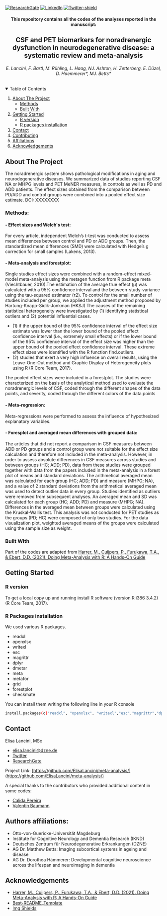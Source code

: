 [![ResearchGate][researchgate-shield]][researchgate-url]
[![LinkedIn][linkedin-shield]][linkedin-url]
[![Twitter-shield]][Twitter-url]




<!-- PROJECT LOGO -->
<p align="left">
  <h4 align="center">This repository contains all the codes of the analyses reported in the manuscript:</h3>
</p>
<p align="center">
  <h2 align="center">CSF and PET biomarkers for noradrenergic dysfunction in neurodegenerative disease: a systematic review and meta-analysis</h3>
</p>
<p align="center">
  <h6 align="center">E. Lancini, F. Bartl, M. Rühling, L. Haag, NJ. Ashton, H. Zetterberg, E. Düzel, D. Haemmerer*, MJ. Betts*</h3>
</p>

<!-- TABLE OF CONTENTS -->
<details open="open">
  <summary>Table of Contents</summary>
  <ol>
    <li>
      <a href="#about-the-project">About The Project</a>
      <ul>
        <li><a href="#methods">Methods</a></li>
        <li><a href="#built-with">Built With</a></li>
      </ul>
    </li>
    <li>
      <a href="#getting-started">Getting Started</a>
      <ul>
        <li><a href="#r-version">R version</a></li>
        <li><a href="#r-packages-installation">R packages installation</a></li>
      </ul>
    </li>
    <li><a href="#contact">Contact</a></li>
    <li><a href="#contributing">Contributing</a></li>
    <li><a href="#contact">Affiliations</a></li>
    <li><a href="#acknowledgements">Acknowledgements</a></li>
  </ol>
</details>


<!-- ABOUT THE PROJECT -->
## About The Project

The noradrenergic system shows pathological modifications in aging and neurodegenerative diseases. We summarized data of studies reporting CSF NA or MHPG levels and PET MeNER measures, in controls as well as PD and ADD patients. The effect sizes obtained from the comparison between PD/ADD and control groups were combined into a pooled effect size estimate.
DOI: XXXXXXXX

### Methods:

<p align="left">
  <h4 align="left"> - Effect sizes and Welch's test:</h3>
</p>
For every article, independent Welch’s t-test was conducted to assess mean differences between control and PD or ADD groups. Then, the standardized mean differences (SMD) were calculated with Hedge’s g correction for small samples (Lakens, 2013). 
<p align="left">
  <h4 align="left"> - Meta-analysis and forestplot:</h3>
</p>
Single studies effect sizes were combined with a random-effect mixed-model meta-analysis using the metagen function from R package meta (Viechtbauer, 2010).The estimation of the average true effect (μ) was calculated with a 95% confidence interval and the between-study-variance using the tau-squared estimator (τ2). To control for the small number of studies included per group, we applied the adjustment method proposed by Hartung-Knapp-Sidik-Jonkman (HKSJ)
The causes of the remaining statistical heterogeneity were investigated by (1) identifying statistical outliers and (2) potential influential cases. 

  * (1) if the upper bound of the 95% confidence interval of the effect size estimate was lower than the lower bound of the pooled effect confidence interval (i.e., extremely small effects) or if the lower bound of the 95% confidence interval of the effect size was higher than the upper bound of the pooled effect confidence interval. These extreme effect sizes were identified with the R function find.outliers. 
  * (2) studies that exert a very high influence on overall results, using the Leave-One-Out method and Graphic Display of Heterogeneity plots using R (R Core Team, 2017).

The pooled effect sizes were included in a forestplot. The studies were characterized on the basis of the analytical method used to evaluate the noradrenergic levels of CSF, coded through the different shapes of the data points, and severity, coded through the different colors of the data points

<p align="left">
  <h4 align="left"> - Meta-regression:</h3>
</p>
Meta-regressions were performed to assess the influence of hypothesized explanatory variables.
<p align="left">
  <h4 align="left"> - Foresplot and averaged mean differences with grouped data:</h3>
</p>
The articles that did not report a comparison in CSF measures between ADD or PD groups and a control group were not suitable for the effect size calculation and therefore not included in the meta-analysis. However, in order to assess absolute differences in CSF measures across studies and between groups (HC; ADD; PD), data from these studies were grouped together with data from the papers included in the meta-analysis in a forest plot of means and standard deviations. The arithmetical averaged mean was calculated for each group (HC; ADD; PD) and measure (MHPG; NA), and a value of 2 standard deviations from the arithmetical averaged mean was used to detect outlier data in every group. Studies identified as outliers were removed from subsequent analyses. An averaged mean and SD was calculated for each group (HC; ADD; PD) and measure (MHPG; NA). Differences in the averaged mean between groups were calculated using the Kruskal-Wallis test. This analysis was not conducted for PET studies as the groups (PD; HC) were composed of only two studies. For the data visualization plot, weighted averaged means of the groups were calculated using the sample size as weight.

### Built With

Part of the codes are adapted from [Harrer, M., Cuijpers, P., Furukawa, T.A., & Ebert, D.D. (2021). Doing Meta-Analysis with R: A Hands-On Guide](https://bookdown.org/MathiasHarrer/Doing_Meta_Analysis_in_R/)


<!-- GETTING STARTED -->
## Getting Started

### R version

To get a local copy up and running install R software (version R i386 3.4.2) (R Core Team, 2017).

### R Packages installation

We used various R packages.

* readxl
* openxlsx
* writexl
* esc
* magrittr
* dplyr
* dmetar
* meta
* metafor
* grid
* forestplot
* checkmate

You can install them writing the following line in your R console

  ```sh
install.packages(c("readxl", "openxlsx", "writexl","esc","magrittr","dplyr","dmetar","meta","metafor","grid","forestplot","checkmate")).
  ```
  
<!-- CONTACT -->
## Contact

Elisa Lancini, MSc

* elisa.lancini@dzne.de
* [Twitter](https://twitter.com/e_lancini/)
* [ResearchGate](https://www.researchgate.net/profile/Elisa-Lancini?ev=hdr_xprf)

Project Link: [https://github.com/ElisaLancini/meta-analysis/](https://github.com/ElisaLancini/meta-analysis/)

<!-- CONTRIBUTING -->

A special thanks to the contributors who provided additional content in some codes:

  * [Calida Pereira](https://www.linkedin.com/in/calida-pereira/)
  * [Valentin Baumann](https://kkjp.med.ovgu.de/Team/Mitarbeiter/M_Sc_+Valentin+Baumann-p-438.html)

<!-- AFFILIATIONS -->
## Authors affiliations:

- Otto-von-Guericke-Universität Magdeburg 
- Institute for Cognitive Neurology and Dementia Research (IKND)
- Deutsches Zentrum für Neurodegenerative Erkrankungen (DZNE)
- AG Dr. Matthew Betts: Imaging subcortical systems in ageing and disease
- AG Dr. Dorothea Hämmerer: Developmental cognitive neuroscience across the lifespan and neuroimaging in dementia

<!-- ACKNOWLEDGEMENTS -->
## Acknowledgements
* [Harrer, M., Cuijpers, P., Furukawa, T.A., & Ebert, D.D. (2021). Doing Meta-Analysis with R: A Hands-On Guide](https://bookdown.org/MathiasHarrer/Doing_Meta_Analysis_in_R/)
* [Best-README_Template](https://github.com/othneildrew/Best-README-Template)
* [Img Shields](https://shields.io)



<!-- MARKDOWN LINKS & IMAGES -->
<!-- https://www.markdownguide.org/basic-syntax/#reference-style-links -->
[researchgate-shield]: https://img.shields.io/badge/-ResearchGate-black.svg?style=for-the-badge&logo=ResearchGate&colorB=555
[researchgate-url]: https://www.researchgate.net/profile/Elisa-Lancini?ev=hdr_xprf
[linkedin-shield]: https://img.shields.io/badge/-LinkedIn-black.svg?style=for-the-badge&logo=linkedin&colorB=555
[linkedin-url]: https://www.linkedin.com/in/elisa-lancini/
[twitter-shield]: https://img.shields.io/badge/-Twitter-black.svg?style=for-the-badge&logo=Twitter&colorB=555
[twitter-url]: https://twitter.com/e_lancini

